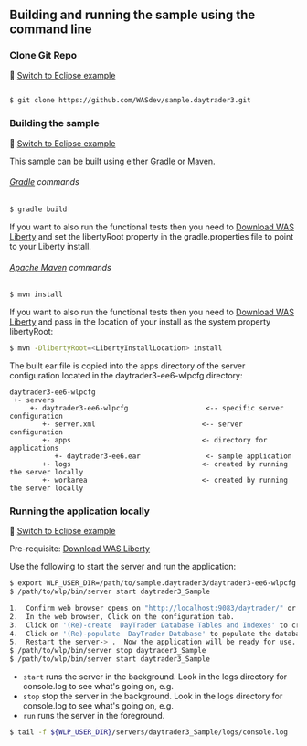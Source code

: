 ## Building and running the sample using the command line

### Clone Git Repo
:pushpin: [Switch to Eclipse example](/docs/Using-WDT.md/#clone-git-repo)

```bash

$ git clone https://github.com/WASdev/sample.daytrader3.git

```

### Building the sample
:pushpin: [Switch to Eclipse example](/docs/Using-WDT.md/#building-the-sample-in-eclipse)

This sample can be built using either [Gradle](#gradle-commands) or [Maven](#apache-maven-commands).

###### [Gradle](http://gradle.org/) commands

```bash
$ gradle build
```

If you want to also run the functional tests then you need to [Download WAS Liberty](/docs/Downloading-WAS-Liberty.md) and set the libertyRoot property in the gradle.properties file to point to your Liberty install.

###### [Apache Maven](http://maven.apache.org/) commands

```bash
$ mvn install
```

If you want to also run the functional tests then you need to [Download WAS Liberty](/docs/Downloading-WAS-Liberty.md) and pass in the location of your install as the system property libertyRoot:

```bash
$ mvn -DlibertyRoot=<LibertyInstallLocation> install
```

The built ear file is copied into the apps directory of the server configuration located in the daytrader3-ee6-wlpcfg directory:

```text
daytrader3-ee6-wlpcfg
 +- servers
     +- daytrader3-ee6-wlpcfg                   <-- specific server configuration
        +- server.xml                          <-- server configuration
        +- apps                                <- directory for applications
           +- daytrader3-ee6.ear                <- sample application
        +- logs                                <- created by running the server locally
        +- workarea                            <- created by running the server locally
```

### Running the application locally
:pushpin: [Switch to Eclipse example](/docs/Using-WDT.md/#running-the-application-locally)

Pre-requisite: [Download WAS Liberty](/docs/Downloading-WAS-Liberty.md)

Use the following to start the server and run the application:

```bash
$ export WLP_USER_DIR=/path/to/sample.daytrader3/daytrader3-ee6-wlpcfg
$ /path/to/wlp/bin/server start daytrader3_Sample

1.  Confirm web browser opens on "http://localhost:9083/daytrader/" or "http://localhost:9083/daytrader/index.faces"
2.  In the web browser, Click on the configuration tab.
3.  Click on '(Re)-create  DayTrader Database Tables and Indexes' to create the database.
4.  Click on '(Re)-populate  DayTrader Database' to populate the database.
5.  Restart the server-> .  Now the application will be ready for use.
$ /path/to/wlp/bin/server stop daytrader3_Sample
$ /path/to/wlp/bin/server start daytrader3_Sample
```

* `start` runs the server in the background. Look in the logs directory for console.log to see what's going on, e.g.
* `stop` stop the server in the background. Look in the logs directory for console.log to see what's going on, e.g.
* `run` runs the server in the foreground.

```bash
$ tail -f ${WLP_USER_DIR}/servers/daytrader3_Sample/logs/console.log
```

